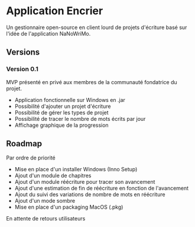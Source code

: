 # Application Encrier

[comment]: <> (TODO : Refaire ce md pour clarifier)

Un gestionnaire open-source en client lourd de projets d'écriture basé 
sur l'idée de l'application NaNoWriMo.

## Versions

### Version 0.1

MVP présenté en privé aux membres de la 
communauté fondatrice du projet.
- Application fonctionnelle sur Windows en .jar
- Possibilité d'ajouter un projet d'écriture
- Possibilité de gérer les types de projet
- Possibilité de tracer le nombre de mots écrits par jour
- Affichage graphique de la progression

## Roadmap

Par ordre de priorité

- Mise en place d'un installer Windows (Inno Setup)
- Ajout d'un module de chapitres
- Ajout d'un module réécriture pour tracer son avancement
- Ajout d'une estimation de fin de réécriture en fonction de l'avancement
- Ajout du suivi des variations de nombre de mots en réécriture
- Ajout d'un mode sombre
- Mise en place d'un packaging MacOS (.pkg)

En attente de retours utilisateurs
